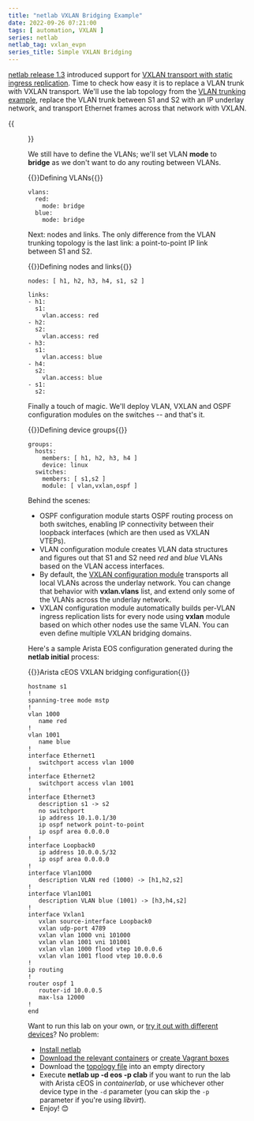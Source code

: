 ```yaml
---
title: "netlab VXLAN Bridging Example"
date: 2022-09-26 07:21:00
tags: [ automation, VXLAN ]
series: netlab
netlab_tag: vxlan_evpn
series_title: Simple VXLAN Bridging
---
```

[netlab release 1.3](/2022/09/netlab-1-3.html) introduced support for [VXLAN transport with static ingress replication](https://netsim-tools.readthedocs.io/en/latest/module/vxlan.html). Time to check how easy it is to replace a VLAN trunk with VXLAN transport. We'll use the lab topology from the [VLAN trunking example](/2022/06/netsim-vlan-trunk.html), replace the VLAN trunk between S1 and S2 with an IP underlay network, and transport Ethernet frames across that network with VXLAN.

{{<figure src="/2022/09/vxlan-bridging.png" caption="Lab topology">}}
<!--more-->
We still have to define the VLANs; we'll set VLAN **mode** to **bridge** as we don't want to do any routing between VLANs.

{{<cc>}}Defining VLANs{{</cc>}}
```
vlans:
  red:
    mode: bridge
  blue:
    mode: bridge
```

Next: nodes and links. The only difference from the VLAN trunking topology is the last link: a point-to-point IP link between S1 and S2.

{{<cc>}}Defining nodes and links{{</cc>}}
```
nodes: [ h1, h2, h3, h4, s1, s2 ]

links:
- h1:
  s1:
    vlan.access: red
- h2:
  s2:
    vlan.access: red
- h3:
  s1:
    vlan.access: blue
- h4:
  s2:
    vlan.access: blue
- s1:
  s2:
```

Finally a touch of magic. We'll deploy VLAN, VXLAN and OSPF configuration modules on the switches -- and that's it.

{{<cc>}}Defining device groups{{</cc>}}
```
groups:
  hosts:
    members: [ h1, h2, h3, h4 ]
    device: linux
  switches:
    members: [ s1,s2 ]
    module: [ vlan,vxlan,ospf ]
```

Behind the scenes:

* OSPF configuration module starts OSPF routing process on both switches, enabling IP connectivity between their loopback interfaces (which are then used as VXLAN VTEPs).
* VLAN configuration module creates VLAN data structures and figures out that S1 and S2 need *red* and *blue* VLANs based on the VLAN access interfaces.
* By default, the [VXLAN configuration module](https://netsim-tools.readthedocs.io/en/latest/module/vxlan.html) transports all local VLANs across the underlay network. You can change that behavior with **vxlan.vlans** list, and extend only some of the VLANs across the underlay network.
* VXLAN configuration module automatically builds per-VLAN ingress replication lists for every node using **vxlan** module based on which other nodes use the same VLAN. You can even define multiple VXLAN bridging domains.

Here's a sample Arista EOS configuration generated during the **netlab initial** process:

{{<cc>}}Arista cEOS VXLAN bridging configuration{{</cc>}}
```
hostname s1
!
spanning-tree mode mstp
!
vlan 1000
   name red
!
vlan 1001
   name blue
!
interface Ethernet1
   switchport access vlan 1000
!
interface Ethernet2
   switchport access vlan 1001
!
interface Ethernet3
   description s1 -> s2
   no switchport
   ip address 10.1.0.1/30
   ip ospf network point-to-point
   ip ospf area 0.0.0.0
!
interface Loopback0
   ip address 10.0.0.5/32
   ip ospf area 0.0.0.0
!
interface Vlan1000
   description VLAN red (1000) -> [h1,h2,s2]
!
interface Vlan1001
   description VLAN blue (1001) -> [h3,h4,s2]
!
interface Vxlan1
   vxlan source-interface Loopback0
   vxlan udp-port 4789
   vxlan vlan 1000 vni 101000
   vxlan vlan 1001 vni 101001
   vxlan vlan 1000 flood vtep 10.0.0.6
   vxlan vlan 1001 flood vtep 10.0.0.6
!
ip routing
!
router ospf 1
   router-id 10.0.0.5
   max-lsa 12000
!
end
```

Want to run this lab on your own, or [try it out with different devices](https://github.com/ipspace/netlab-examples/tree/master/VLAN/vlan-trunk#changing-device-types)? No problem:

* [Install netlab](https://netsim-tools.readthedocs.io/en/latest/install.html)
* [Download the relevant containers](https://netsim-tools.readthedocs.io/en/latest/labs/clab.html) or [create Vagrant boxes](https://netsim-tools.readthedocs.io/en/latest/labs/libvirt.html)
* Download the [topology file](https://github.com/ipspace/netlab-examples/blob/master/VXLAN%2BEVPN/vxlan-bridging/topology.yml) into an empty directory
* Execute **netlab up -d eos -p clab** if you want to run the lab with Arista cEOS in *containerlab*, or use whichever other device type in the `-d` parameter (you can skip the `-p` parameter if you're using *libvirt*).
* Enjoy! 😊

